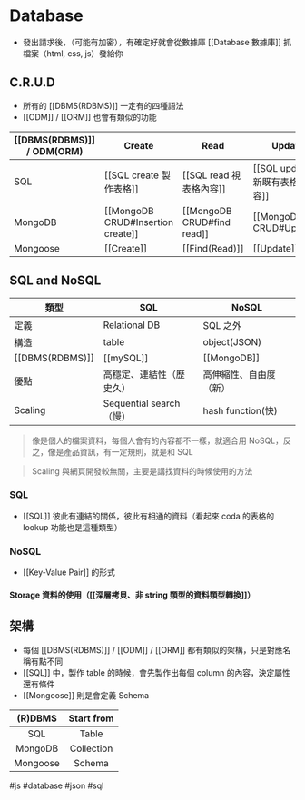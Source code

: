 # Database
- 發出請求後，（可能有加密），有確定好就會從數據庫 [[Database 數據庫]] 抓檔案（html, css, js）發給你

## C.R.U.D
 - 所有的 [[DBMS(RDBMS)]] 一定有的四種語法
 - [[ODM]] / [[ORM]] 也會有類似的功能

|[[DBMS(RDBMS)]] / ODM(ORM)|Create|Read|Update|Delete|
|-|-|-|-|-|
|SQL|[[SQL create 製作表格]]|[[SQL read 視表格內容]]|[[SQL update 更新既有表格內容]]|[[SQL delete 刪除既有表格內容]]|
|MongoDB|[[MongoDB CRUD#Insertion create]]|[[MongoDB CRUD#find read]]|[[MongoDB CRUD#Update]]|[[MongoDB CRUD#Delete]]|
|Mongoose|[[Create]]|[[Find(Read)]]|[[Update]]|[[Delete]]|

## SQL and NoSQL
|類型|SQL|NoSQL|
|-|-|-|
|定義|Relational DB|SQL 之外|
|構造|table|object(JSON)|
|[[DBMS(RDBMS)]]|[[mySQL]]|[[MongoDB]]|
|優點|高穩定、連結性（歷史久）|高伸縮性、自由度（新）|
|Scaling|Sequential search（慢）|hash function(快)|

>像是個人的檔案資料，每個人會有的內容都不一樣，就適合用 NoSQL，反之，像是產品資訊，有一定規則，就是和 SQL

> Scaling 與網頁開發較無關，主要是講找資料的時候使用的方法
### SQL
- [[SQL]] 彼此有連結的關係，彼此有相通的資料（看起來 coda 的表格的 lookup 功能也是這種類型）

### NoSQL

- [[Key-Value Pair]] 的形式

#### Storage 資料的使用（[[深層拷貝、非 string 類型的資料類型轉換]]）



## 架構
- 每個 [[DBMS(RDBMS)]] / [[ODM]] / [[ORM]] 都有類似的架構，只是對應名稱有點不同
- [[SQL]] 中，製作 table 的時候，會先製作出每個 column 的內容，決定屬性還有條件
- [[Mongoose]] 則是會定義 Schema


|  (R)DBMS | Start from |
|:--------:|:----------:|
| SQL      | Table      |
| MongoDB  | Collection |
| Mongoose | Schema     |





#js #database #json #sql 
